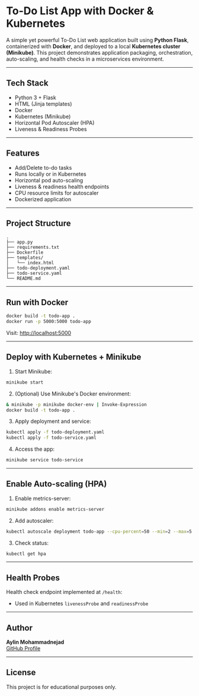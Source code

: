 #  To-Do List App with Docker & Kubernetes

A simple yet powerful To-Do List web application built using **Python Flask**, containerized with **Docker**, and deployed to a local **Kubernetes cluster (Minikube)**. This project demonstrates application packaging, orchestration, auto-scaling, and health checks in a microservices environment.

---

##  Tech Stack

- Python 3 + Flask
- HTML (Jinja templates)
- Docker
- Kubernetes (Minikube)
- Horizontal Pod Autoscaler (HPA)
- Liveness & Readiness Probes

---

##  Features

- Add/Delete to-do tasks
- Runs locally or in Kubernetes
- Horizontal pod auto-scaling
- Liveness & readiness health endpoints
- CPU resource limits for autoscaler
- Dockerized application

---

##  Project Structure

```
.
├── app.py
├── requirements.txt
├── Dockerfile
├── templates/
│   └── index.html
├── todo-deployment.yaml
├── todo-service.yaml
└── README.md
```

---

##  Run with Docker

```bash
docker build -t todo-app .
docker run -p 5000:5000 todo-app
```

Visit: [http://localhost:5000](http://localhost:5000)

---

##  Deploy with Kubernetes + Minikube

1. Start Minikube:
```bash
minikube start
```

2. (Optional) Use Minikube's Docker environment:
```bash
& minikube -p minikube docker-env | Invoke-Expression
docker build -t todo-app .
```

3. Apply deployment and service:
```bash
kubectl apply -f todo-deployment.yaml
kubectl apply -f todo-service.yaml
```

4. Access the app:
```bash
minikube service todo-service
```

---

##  Enable Auto-scaling (HPA)

1. Enable metrics-server:
```bash
minikube addons enable metrics-server
```

2. Add autoscaler:
```bash
kubectl autoscale deployment todo-app --cpu-percent=50 --min=2 --max=5
```

3. Check status:
```bash
kubectl get hpa
```

---

##  Health Probes

Health check endpoint implemented at `/health`:
- Used in Kubernetes `livenessProbe` and `readinessProbe`

---

##  Author

**Aylin Mohammadnejad**  
[GitHub Profile](https://github.com/aylinmohammadnejad)

---

##  License

This project is for educational purposes only.
